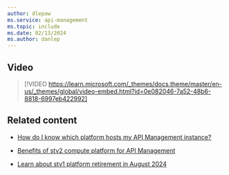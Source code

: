```yaml
---
author: dlepow
ms.service: api-management
ms.topic: include
ms.date: 02/13/2024
ms.author: danlep
---
```

## Video

> [!VIDEO https://learn.microsoft.com/_themes/docs.theme/master/en-us/_themes/global/video-embed.html?id=0e082046-7a52-48b6-8818-6997eb422992]
>

## Related content

* [How do I know which platform hosts my API Management instance?](../articles/api-management/compute-infrastructure.md#how-do-i-know-which-platform-hosts-my-api-management-instance)

*  [Benefits of stv2 compute platform for API Management](../articles/api-management/compute-infrastructure.md)

* [Learn about stv1 platform retirement in August 2024](../articles/api-management/breaking-changes/stv1-platform-retirement-august-2024.md)
